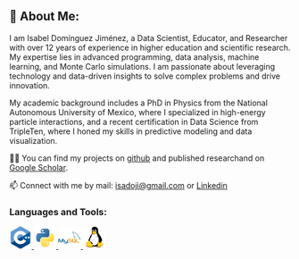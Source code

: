 ## 💫 About Me:

I am Isabel Domínguez Jiménez, a Data Scientist, Educator, and Researcher with over 12 years of experience in higher education and scientific research. My expertise lies in advanced programming, data analysis, machine learning, and Monte Carlo simulations. I am passionate about leveraging technology and data-driven insights to solve complex problems and drive innovation.

My academic background includes a PhD in Physics from the National Autonomous University of Mexico, where I specialized in high-energy particle interactions, and a recent certification in Data Science from TripleTen, where I honed my skills in predictive modeling and data visualization.

👨‍💻 You can find my projects  on [github](https://github.com/isadoji)  and published researchand on [Google Scholar](https://scholar.google.es/citations?hl=es&user=Cp2yaAUAAAAJ).

📫 Connect with me by mail: isadoji@gmail.com or [Linkedin](https://linkedin.com/in/isadoji404)


<h3 align="left">Languages and Tools:</h3>
<p align="left"> 
  <a href="https://www.w3schools.com/cpp/" target="_blank" rel="noreferrer"> <img src="https://raw.githubusercontent.com/devicons/devicon/master/icons/cplusplus/cplusplus-original.svg" alt="cplusplus" width="40" height="40"/> </a>  
  <a href="https://www.python.org" target="_blank" rel="noreferrer"> <img src="https://raw.githubusercontent.com/devicons/devicon/master/icons/python/python-original.svg" alt="python" width="40" height="40"/> </a> 
  <a href="https://www.mysql.com/" target="_blank" rel="noreferrer"> <img src="https://raw.githubusercontent.com/devicons/devicon/master/icons/mysql/mysql-original-wordmark.svg" alt="mysql" width="40" height="40"/>  
  <a href="https://www.linux.org/" target="_blank" rel="noreferrer"> <img src="https://raw.githubusercontent.com/devicons/devicon/master/icons/linux/linux-original.svg" alt="linux" width="40" height="40"/> </a>  </p>
  


